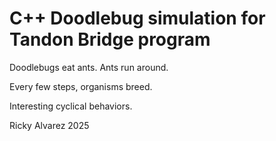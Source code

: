 # C++ Doodlebug simulation for Tandon Bridge program 

Doodlebugs eat ants. Ants run around. 

Every few steps, organisms breed.

Interesting cyclical behaviors. 

Ricky Alvarez 2025
